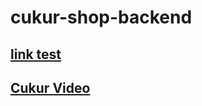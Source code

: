 # cukur-shop-backend

## [link test](http://localhost:5000/product)

## [Cukur Video](https://alqudscollege-my.sharepoint.com/personal/t_makableh_ltuc_com/_layouts/15/stream.aspx?id=%2Fpersonal%2Ft%5Fmakableh%5Fltuc%5Fcom%2FDocuments%2FMicrosoft%20Teams%20Chat%20Files%2Fcukur%2Ddeploy%20%282%29%2Eavi&nav=eyJwbGF5YmFja09wdGlvbnMiOnsic3RhcnRUaW1lSW5TZWNvbmRzIjoyLjIyODM0OX19&referrer=Teams%2EWin32&referrerScenario=PopOut%2Eview%2Edc00ccc0%2De125%2D4e11%2D8f27%2Dd1f28d0012b5)
